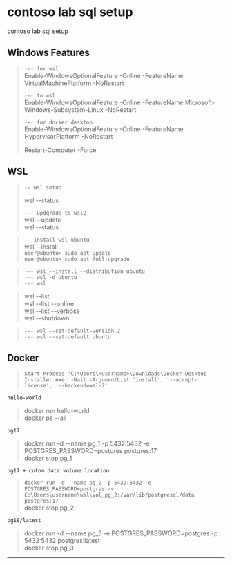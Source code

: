 # contoso lab sql setup

contoso lab sql setup    

Windows Features   
---

> `--- for wsl`  
> Enable-WindowsOptionalFeature -Online -FeatureName VirtualMachinePlatform -NoRestart  
>
> `--- to wsl`    
> Enable-WindowsOptionalFeature -Online -FeatureName Microsoft-Windows-Subsystem-Linux -NoRestart  
> 
> `--- for docker desktop`  
> Enable-WindowsOptionalFeature -Online -FeatureName HypervisorPlatform -NoRestart  
>
> Restart-Computer -Force  

WSL
---

> `-- wsl setup`  
>
> wsl --status  
>
> `--- updgrade to wsl2`  
> wsl --update  
> wsl --status

> `-- install wsl ubuntu`  
> wsl --install  
> `user@ubuntu> sudo apt update`  
> `user@ubuntu> sudo apt full-upgrade`  

> `--- wsl --install --distribution ubuntu`  
> `--- wsl -d ubuntu`  
> `--- wsl`
 
> wsl --list  
> wsl --list --online  
> wsl --list --verbose  
> wsl --shutdown  

> `--- wsl --set-default-version 2`    
> `--- wsl --set-default ubuntu`

Docker
---

> `Start-Process 'C:\Users\<username>\Downloads\Docker Desktop Installer.exe' -Wait -ArgumentList 'install', '--accept-license', '--backend=wsl-2'`
  
`hello-world`  
> docker run hello-world  
> docker ps --all  

`pg17`  
> docker run -d --name pg_1 -p 5432:5432 -e POSTGRES_PASSWORD=postgres postgres:17  
> docker stop pg_1

`pg17 + cutom data volume location`  
> `docker run -d --name pg_2 -p 5432:5432 -e POSTGRES_PASSWORD=postgres -v C:\Users\username\wsl\vol_pg_2:/var/lib/postgresql/data postgres:17`   
> docker stop pg_2  

`pg18/latest`
> docker run -d --name pg_3 -e POSTGRES_PASSWORD=postgres -p 5432:5432 postgres:latest  
> docker stop pg_3  

---

